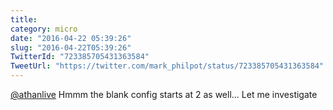 ```yaml
---
title: 
category: micro
date: "2016-04-22 05:39:26"
slug: "2016-04-22T05:39:26"
TwitterId: "723385705431363584"
TweetUrl: "https://twitter.com/mark_philpot/status/723385705431363584"
---
```


[@athanlive](https://twitter.com/athanlive) Hmmm the blank config starts at 2 as
well... Let me investigate
